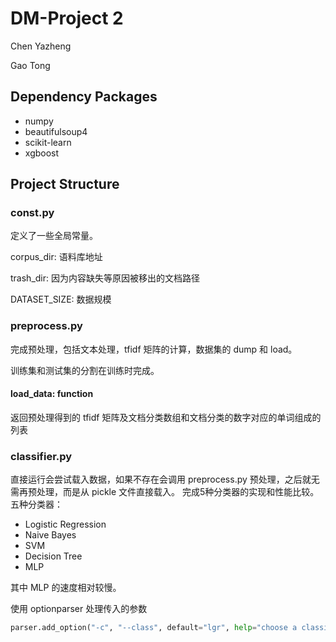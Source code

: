 # DM-Project 2

Chen Yazheng

Gao Tong

## Dependency Packages

* numpy
* beautifulsoup4
* scikit-learn
* xgboost

## Project Structure

### const.py

定义了一些全局常量。

corpus_dir:   语料库地址

trash_dir:    因为内容缺失等原因被移出的文档路径

DATASET_SIZE: 数据规模

### preprocess.py

完成预处理，包括文本处理，tfidf 矩阵的计算，数据集的 dump 和 load。

训练集和测试集的分割在训练时完成。

#### load_data: function

返回预处理得到的 tfidf 矩阵及文档分类数组和文档分类的数字对应的单词组成的列表

### classifier.py

直接运行会尝试载入数据，如果不存在会调用 preprocess.py 预处理，之后就无需再预处理，而是从 pickle 文件直接载入。
完成5种分类器的实现和性能比较。五种分类器：

* Logistic Regression
* Naive Bayes
* SVM
* Decision Tree
* MLP

其中 MLP 的速度相对较慢。

使用 optionparser 处理传入的参数

```python
parser.add_option("-c", "--class", default="lgr", help="choose a classifier among lgr, nb, sgd, dct and mlp", action="store", type="string", dest="clf")
```
